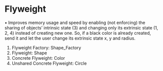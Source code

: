 # Flyweight

•	Improves memory usage and speed by enabling (not enforcing) the sharing of objects’ intrinsic state (3) and changing only its extrinsic state (1, 2, 4) instead of creating new one. So, if a black color is already created, send it and let the user change its extrinsic state x, y and radius.
1.	Flyweight Factory: Shape_Factory
2.	Flyweight: Shape
3.	Concrete Flyweight: Color
4.	Unshared Concrete Flyweight: Circle
